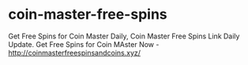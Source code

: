 # coin-master-free-spins
Get Free Spins for Coin Master Daily, Coin Master Free Spins Link Daily Update.
Get Free Spins for Coin MAster Now - http://coinmasterfreespinsandcoins.xyz/
